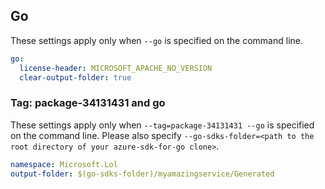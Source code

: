 ## Go

These settings apply only when `--go` is specified on the command line.

```yaml $(go)
go:
  license-header: MICROSOFT_APACHE_NO_VERSION
  clear-output-folder: true
```

### Tag: package-34131431 and go

These settings apply only when `--tag=package-34131431 --go` is specified on the command line.
Please also specify `--go-sdks-folder=<path to the root directory of your azure-sdk-for-go clone>`.

```yaml $(tag) == 'package-34131431' && $(go)
namespace: Microsoft.Lol
output-folder: $(go-sdks-folder)/myamazingservice/Generated
```
